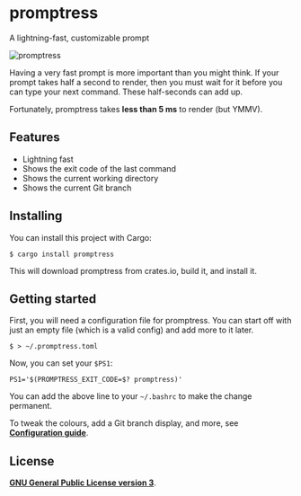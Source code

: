 # promptress

A lightning-fast, customizable prompt

![promptress](https://www.jtai.ca/files/promptress.png)

Having a very fast prompt is more important than you might think. If your prompt takes half a second to render, then you must wait for it before you can type your next command. These half-seconds can add up.

Fortunately, promptress takes **less than 5 ms** to render (but YMMV).

## Features

* Lightning fast
* Shows the exit code of the last command
* Shows the current working directory
* Shows the current Git branch

## Installing

You can install this project with Cargo:

```console
$ cargo install promptress
```

This will download promptress from crates.io, build it, and install it.

## Getting started

First, you will need a configuration file for promptress. You can start off with just an empty file (which is a valid config) and add more to it later.

```shell
$ > ~/.promptress.toml
```

Now, you can set your `$PS1`:

```shell
PS1='$(PROMPTRESS_EXIT_CODE=$? promptress)'
```

You can add the above line to your `~/.bashrc` to make the change permanent.

To tweak the colours, add a Git branch display, and more, see [**Configuration guide**](https://github.com/j-tai/promptress/wiki/Configuration-guide).

## License

[**GNU General Public License version 3**](LICENSE).
